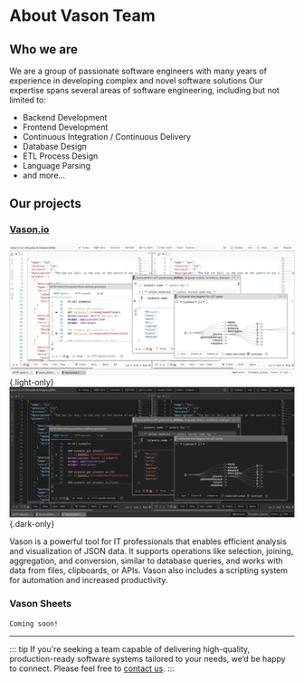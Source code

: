 # About Vason Team

## Who we are

We are a group of passionate software engineers with many years of experience in developing complex and novel software solutions
Our expertise spans several areas of software engineering, including but not limited to:

- Backend Development
- Frontend Development
- Continuous Integration / Continuous Delivery
- Database Design
- ETL Process Design
- Language Parsing
- and more...

## Our projects

### [Vason.io](https://vason.io)

![Vason-Light](./assets/vason-light.webp){.light-only}
![Vason-Dark](./assets/vason-dark.webp){.dark-only}

Vason is a powerful tool for IT professionals that enables efficient analysis and visualization of JSON data.
It supports operations like selection, joining, aggregation, and conversion, similar to database queries,
and works with data from files, clipboards, or APIs. Vason also includes a scripting system for
automation and increased productivity.

<lite-youtube videoid="P94cFu61tuo"/>

### Vason Sheets

```
Coming soon!
```

---

::: tip
If you're seeking a team capable of delivering high-quality,
production-ready software systems tailored to your needs, we’d be happy to connect.
Please feel free to [contact us](./contact-us).
:::

